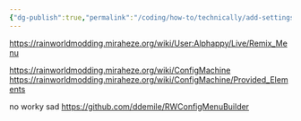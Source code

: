 ```yaml
---
{"dg-publish":true,"permalink":"/coding/how-to/technically/add-settings-in-remix-menu/"}
---
```


https://rainworldmodding.miraheze.org/wiki/User:Alphappy/Live/Remix_Menu

https://rainworldmodding.miraheze.org/wiki/ConfigMachine
https://rainworldmodding.miraheze.org/wiki/ConfigMachine/Provided_Elements

no worky sad
https://github.com/ddemile/RWConfigMenuBuilder
